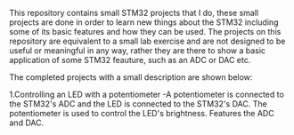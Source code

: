 This repository contains small STM32 projects that I do, these small projects are done in
order to learn new things about the STM32 including some of its basic features and how they
can be used. The projects on this repository are equivalent to a small lab exercise and are not
designed to be useful or meaningful in any way, rather they are there to show a basic application
of some STM32 feauture, such as an ADC or DAC etc.

The completed projects with a small description are shown below:

1.Controlling an LED with a potentiometer
    -A potentiometer is connected to the STM32's ADC and the LED is connected to the 
    STM32's DAC. The potentiometer is used to control the LED's brightness. 
    Features the ADC and DAC.
